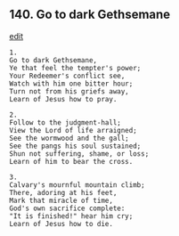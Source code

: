
## 140.  Go to dark Gethsemane
[edit](https://docs.google.com/document/d/1HgUpt1NNigRfbYGMquj4g38yM7DtidPF/edit?mode=html)



    1.
    Go to dark Gethsemane,
    Ye that feel the tempter's power;
    Your Redeemer's conflict see,
    Watch with him one bitter hour;
    Turn not from his griefs away,
    Learn of Jesus how to pray.

    2.
    Follow to the judgment-hall;
    View the Lord of life arraigned;
    See the wormwood and the gall;
    See the pangs his soul sustained;
    Shun not suffering, shame, or loss;
    Learn of him to bear the cross.

    3.
    Calvary's mournful mountain climb;
    There, adoring at his feet,
    Mark that miracle of time,
    God's own sacrifice complete:
    "It is finished!" hear him cry;
    Learn of Jesus how to die.
